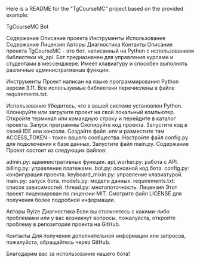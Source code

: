
Here is a README for the "TgCourseMC" project based on the provided example:

TgCourseMC Bot


Содержание
Описание проекта
Инструменты
Использование
Содержание
Лицензия
Авторы
Диагностика
Контакты
Описание проекта
TgCourseMC - это бот, написанный на Python с использованием библиотеки vk_api. Бот предназначен для управления курсами и студентами в мессенджере. Имеет клавиатуру и способен выполнять различные административные функции.

Инструменты
Проект написан на языке программирования Python версии 3.11. Все используемые библиотеки перечислены в файле requirements.txt.

Использование
Убедитесь, что в вашей системе установлен Python.
Клонируйте или загрузите проект на свой локальный компьютер.
Откройте терминал или командную строку и перейдите в каталог проекта.
Запуск программы
Скопируйте код проекта.
Запустите код в своей IDE или консоли.
Создайте файл .env и разместите там ACCESS_TOKEN - токен вашего сообщества.
Настройте файл config.py для подключения к базе данных.
Запустите файл main.py.
Содержание
Проект состоит из следующих файлов:

admin.py: административные функции.
api_worker.py: работа с API.
billing.py: управление платежами.
bot.py: основной код бота.
config.py: конфигурация проекта.
keyboard_mixin.py: управление клавиатурой.
main.py: запуск бота.
models.py: модели данных.
requirements.txt: список зависимостей.
thread.py: многопоточность.
Лицензия
Этот проект лицензирован по лицензии MIT. Смотрите файл LICENSE для получения более подробной информации.

Авторы
Ryize
Диагностика
Если вы столкнетесь с какими-либо проблемами или у вас возникнут вопросы, пожалуйста, откройте проблему в репозитории проекта на GitHub.

Контакты
Для получения дополнительной информации или запросов, пожалуйста, обращайтесь через GitHub.

Благодарим вас за использование нашего бота!
